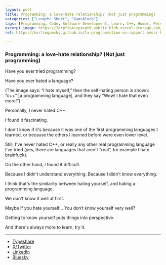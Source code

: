 ```yaml
---
layout: post
title: Programming: a love-hate relationship? (Not just programming)
categories: ["Length: Short", "Gamsblurb"]
tags: [Programming, Code, Software Development, Learn, C++, Humor, Personal Development, Personalities,Gamsblurb]
excerpt_image: https://2orpfio4ixpxegt9.public.blob.vercel-storage.com/blogPost/cm0v2227100gul50cmkytgy2w/preview-image-ZoyiXQkxvoxQPqGWPpWVpHaGKPk4Po.jpg
ref: https://martingamsby.github.io/la-programmation-un-rapport-amour-haine-pas-juste-la-programmation

---
```


### **Programming: a love-hate relationship? (Not just programming)**

Have you ever tried programming?

Have you ever hated a language?

(The image says: “I hate myself,” then the self-hating person is shown: “c++” [a programming language], and they say “Wow! I hate that even more!”)

Personally, I never hated C++.

I found it fascinating.

I don't know if it's because it was one of the first programming languages ​​I learned, or because the others I learned before were even lower level. 

Still, I've never hated C++, or really any other real programming language I've tried (yes, there are languages ​​that aren't “real”, for example I hate brainfuck).

On the other hand, I found it difficult.

Because I didn't understand everything. Because I didn't know everything. 

I think that's the similarity between hating yourself, and hating a programming language.

We don't know it well at first.

Maybe if you hate yourself... You don’t know yourself very well? 

Getting to know yourself puts things into perspective. 

And there's always more to learn, try it.

---

- [Typeshare](https://typeshare.co/martingamsby/posts/programming-a-love-hate-relationship)
- [X/Twitter](https://x.com/Martin_Gamsby/status/1833171814945583205)
- [LinkedIn](https://www.linkedin.com/posts/martingamsby_programming-a-love-hate-relationship-have-activity-7238906511387693058-Fm2T?utm_source=share&utm_medium=member_desktop)
- [Bluesky](https://bsky.app/profile/martingamsby.bsky.social/post/3l6uprqa5v22b)


